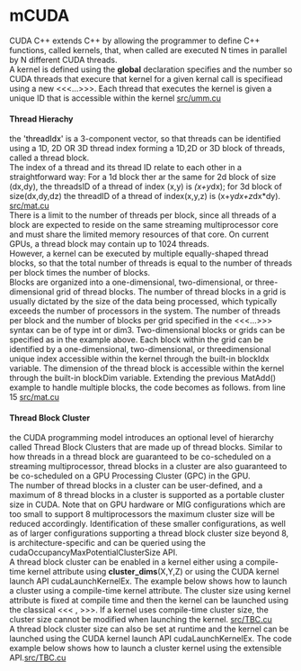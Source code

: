# mCUDA
CUDA C++ extends C++ by allowing the programmer to define C++ functions, called kernels, that, when called are executed N times in parallel by N different CUDA threads.
<br>
A kernel is defined using the __global__ declaration specifies and the number so CUDA threads that execure that kernel for a given kernal call is specifiead using a new <<<...>>>. Each thread that executes the kernel is given a unique ID that is accessible within the kernel
[src/umm.cu](src/umm.cu)<br>

 #### Thread Hierachy
 the <mark style="background-color: rgba(255,255,255,0.5);">'threadIdx' </mark> is a 3-component vector, so that threads can be identified using a 1D, 2D OR 3D thread index forming a 1D,2D or 3D block of threads, called a thread block.<br>
 The index of a thread and its thread ID relate to each other in a straightforward way: For a 1d block ther ar the same for 2d block of size (dx,dy), the threadsID of a thread of index (x,y) is *(x+y*dx); for 3d block of size(dx,dy,dz) the threadID of a thread of index(x,y,z) is (x+y*dx+z*dx*dy).
 [src/mat.cu](src/mat.cu)<br>
 There is a limit to the number of threads per block, since all threads of a block are expected to reside
on the same streaming multiprocessor core and must share the limited memory resources of that
core. On current GPUs, a thread block may contain up to 1024 threads.<br>
However, a kernel can be executed by multiple equally-shaped thread blocks, so that the total number
of threads is equal to the number of threads per block times the number of blocks.<br>
Blocks are organized into a one-dimensional, two-dimensional, or three-dimensional grid of thread
blocks. The number of thread blocks in a grid is usually dictated by the size
of the data being processed, which typically exceeds the number of processors in the system.
The number of threads per block and the number of blocks per grid specified in the <<<...>>> syntax
can be of type int or dim3. Two-dimensional blocks or grids can be specified as in the example above.
Each block within the grid can be identified by a one-dimensional, two-dimensional, or threedimensional unique index accessible within the kernel through the built-in blockIdx variable. The
dimension of the thread block is accessible within the kernel through the built-in blockDim variable.
Extending the previous MatAdd() example to handle multiple blocks, the code becomes as follows.
from line 15 [src/mat.cu](src/mat.cu)

#### Thread Block Cluster
the CUDA programming model introduces an optional level of hierarchy called Thread Block Clusters that are made up of thread blocks. Similar to how threads in a thread block are guaranteed to be co-scheduled on a streaming multiprocessor, thread blocks in a cluster are also guaranteed to be co-scheduled on a GPU Processing Cluster (GPC) in the GPU.<br>
The number of thread blocks in a cluster can be user-defined, and a maximum of 8 thread blocks in a cluster is supported as a portable cluster size in CUDA. Note that on GPU hardware or MIG configurations which are too small to support 8 multiprocessors the maximum cluster size will be reduced accordingly. Identification of these smaller configurations, as well as of larger configurations supporting a thread block cluster size beyond 8, is architecture-specific and can be queried using the cudaOccupancyMaxPotentialClusterSize API.<br>
A thread block cluster can be enabled in a kernel either using a compile-time kernel attribute using __cluster_dims__(X,Y,Z) or using the CUDA kernel launch API cudaLaunchKernelEx. The example below shows how to launch a cluster using a compile-time kernel attribute. The cluster size using kernel attribute is fixed at compile time and then the kernel can be launched using the classical <<< , >>>. If a kernel uses compile-time cluster size, the cluster size cannot be modified when launching the kernel.   [src/TBC.cu](src/TBC.cu)<br>
A thread block cluster size can also be set at runtime and the kernel can be launched using the CUDA kernel launch API cudaLaunchKernelEx. The code example below shows how to launch a cluster kernel using the extensible API.[src/TBC.cu](src/TBC.cu)